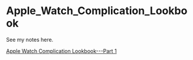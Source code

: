 # Apple_Watch_Complication_Lookbook

See my notes here.

[Apple Watch Complication Lookbook---Part 1](https://luomein.medium.com/apple-watch-complication-lookbook-part-1-c9ff688e0ab1)

